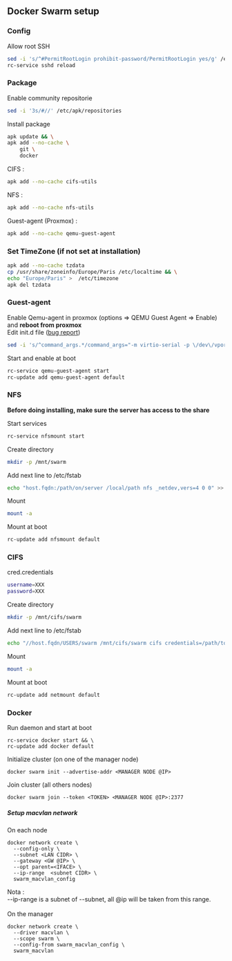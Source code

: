 ## Docker Swarm setup

### Config
Allow root SSH
```bash
sed -i 's/^#PermitRootLogin prohibit-password/PermitRootLogin yes/g' /etc/ssh/sshd_config
rc-service sshd reload
```

### Package
Enable community repositorie
```bash
sed -i '3s/#//' /etc/apk/repositories
```
Install package
```bash
apk update && \
apk add --no-cache \
    git \
    docker
```
CIFS :
```bash
apk add --no-cache cifs-utils
```
NFS :
```bash
apk add --no-cache nfs-utils
```
Guest-agent (Proxmox) :
```bash
apk add --no-cache qemu-guest-agent
```

### Set TimeZone (if not set at installation)
```bash
apk add --no-cache tzdata
cp /usr/share/zoneinfo/Europe/Paris /etc/localtime && \
echo "Europe/Paris" >  /etc/timezone
apk del tzdata
```

### Guest-agent
Enable Qemu-agent in proxmox (options => QEMU Guest Agent => Enable) and **reboot from proxmox** \
Edit init.d file ([bug report](https://gitlab.alpinelinux.org/alpine/aports/-/issues/8894 "Alpine Linux GitLab"))
```bash
sed -i 's/^command_args.*/command_args="-m virtio-serial -p \/dev\/vport2p1 -l \/var\/log\/qemu-ga.log -d"/g' /etc/init.d/qemu-guest-agent
```
Start and enable at boot
```bash
rc-service qemu-guest-agent start
rc-update add qemu-guest-agent default
```

### NFS
**Before doing installing, make sure the server has access to the share**

Start services
```bash
rc-service nfsmount start
```
Create directory
```bash
mkdir -p /mnt/swarm
```
Add next line to /etc/fstab
```bash
echo "host.fqdn:/path/on/server /local/path nfs _netdev,vers=4 0 0" >> /etc/fstab
```
Mount
```bash
mount -a
```
Mount at boot
```bash
rc-update add nfsmount default
```
### CIFS
cred.credentials
```bash
username=XXX
password=XXX
```
Create directory
```bash
mkdir -p /mnt/cifs/swarm
```
Add next line to /etc/fstab
```bash
echo "//host.fqdn/USERS/swarm /mnt/cifs/swarm cifs credentials=/path/to/cred.credentials,exec,rw,uid=0,gid=0,dir_mode=0777,file_mode=0777 0 0" >> /etc/fstab
```
Mount
```bash
mount -a
```
Mount at boot
```bash
rc-update add netmount default
```
### Docker
Run daemon and start at boot
```
rc-service docker start && \
rc-update add docker default
```
Initialize cluster (on one of the manager node)
```
docker swarm init --advertise-addr <MANAGER NODE @IP>
```
Join cluster (all others nodes)
```
docker swarm join --token <TOKEN> <MANAGER NODE @IP>:2377
```
##### Setup macvlan network
On each node
```
docker network create \
  --config-only \
  --subnet <LAN CIDR> \
  --gateway <GW @IP> \
  --opt parent=<IFACE> \
  --ip-range  <subnet CIDR> \
  swarm_macvlan_config
```
Nota :\
--ip-range is a subnet of --subnet, all @ip will be taken from this range. \
\
On the manager
```
docker network create \
  --driver macvlan \
  --scope swarm \
  --config-from swarm_macvlan_config \
  swarm_macvlan
```
